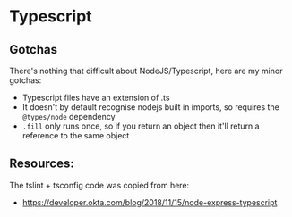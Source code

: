 # Typescript

## Gotchas

There's nothing that difficult about NodeJS/Typescript, here are my minor gotchas:
- Typescript files have an extension of .ts
- It doesn't by default recognise nodejs built in imports, so requires the `@types/node` dependency
- `.fill` only runs once, so if you return an object then it'll return a reference to the same object 

## Resources:

The tslint + tsconfig code was copied from here:
- https://developer.okta.com/blog/2018/11/15/node-express-typescript